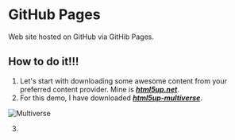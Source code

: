 # GitHub Pages
Web site hosted on GitHub via GitHib Pages.

## How to do it!!!

1. Let's start with downloading some awesome content from your preferred content provider. Mine is ***[html5up.net](https://html5up.net/)***. 
2. For this demo, I have downloaded ***[html5up-multiverse](https://html5up.net/multiverse/download)***.

![Multiverse](https://html5up.net/uploads/images/multiverse.jpg)

3. 
